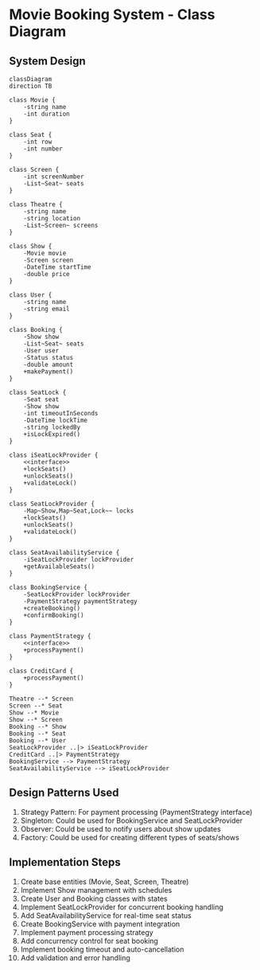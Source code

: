 # Movie Booking System - Class Diagram

## System Design

```mermaid
classDiagram
direction TB

class Movie {
    -string name
    -int duration
}

class Seat {
    -int row
    -int number
}

class Screen {
    -int screenNumber
    -List~Seat~ seats
}

class Theatre {
    -string name
    -string location
    -List~Screen~ screens
}

class Show {
    -Movie movie
    -Screen screen
    -DateTime startTime
    -double price
}

class User {
    -string name
    -string email
}

class Booking {
    -Show show
    -List~Seat~ seats
    -User user
    -Status status
    -double amount
    +makePayment()
}

class SeatLock {
    -Seat seat
    -Show show
    -int timeoutInSeconds
    -DateTime lockTime
    -string lockedBy
    +isLockExpired()
}

class iSeatLockProvider {
    <<interface>>
    +lockSeats()
    +unlockSeats()
    +validateLock()
}

class SeatLockProvider {
    -Map~Show,Map~Seat,Lock~~ locks
    +lockSeats()
    +unlockSeats()
    +validateLock()
}

class SeatAvailabilityService {
    -iSeatLockProvider lockProvider
    +getAvailableSeats()
}

class BookingService {
    -SeatLockProvider lockProvider
    -PaymentStrategy paymentStrategy
    +createBooking()
    +confirmBooking()
}

class PaymentStrategy {
    <<interface>>
    +processPayment()
}

class CreditCard {
    +processPayment()
}

Theatre --* Screen
Screen --* Seat
Show --* Movie
Show --* Screen
Booking --* Show
Booking --* Seat
Booking --* User
SeatLockProvider ..|> iSeatLockProvider
CreditCard ..|> PaymentStrategy
BookingService --> PaymentStrategy
SeatAvailabilityService --> iSeatLockProvider
```

## Design Patterns Used
1. Strategy Pattern: For payment processing (PaymentStrategy interface)
2. Singleton: Could be used for BookingService and SeatLockProvider
3. Observer: Could be used to notify users about show updates
4. Factory: Could be used for creating different types of seats/shows

## Implementation Steps
1. Create base entities (Movie, Seat, Screen, Theatre)
2. Implement Show management with schedules
3. Create User and Booking classes with states
4. Implement SeatLockProvider for concurrent booking handling
5. Add SeatAvailabilityService for real-time seat status
6. Create BookingService with payment integration
7. Implement payment processing strategy
8. Add concurrency control for seat booking
9. Implement booking timeout and auto-cancellation
10. Add validation and error handling
